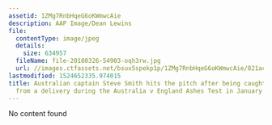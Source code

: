 ```yaml
---
assetid: 1ZMg7RnbHqeG6oKWmwcAie
description: AAP Image/Dean Lewins
file:
  contentType: image/jpeg
  details:
    size: 634957
  fileName: file-20180326-54903-oqh3rw.jpg
  url: //images.ctfassets.net/bsux5spekp1p/1ZMg7RnbHqeG6oKWmwcAie/821ac4227e492a686f2f1325ef560372/file-20180326-54903-oqh3rw.jpg
lastmodified: 1524652335.974015
title: Australian captain Steve Smith hits the pitch after being caught off balance
  from a delivery during the Australia v England Ashes Test in January 2018.
---
```

No content found